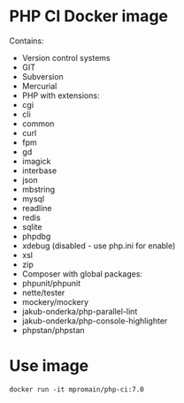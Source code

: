 PHP CI Docker image
===================

Contains:
* Version control systems
 * GIT
 * Subversion
 * Mercurial
* PHP with extensions:
 * cgi
 * cli
 * common
 * curl
 * fpm
 * gd
 * imagick
 * interbase
 * json
 * mbstring
 * mysql
 * readline
 * redis
 * sqlite
 * phpdbg
 * xdebug (disabled - use php.ini for enable)
 * xsl
 * zip
* Composer with global packages:
 * phpunit/phpunit
 * nette/tester
 * mockery/mockery
 * jakub-onderka/php-parallel-lint
 * jakub-onderka/php-console-highlighter
 * phpstan/phpstan


Use image
=========

```
docker run -it mpromain/php-ci:7.0
```